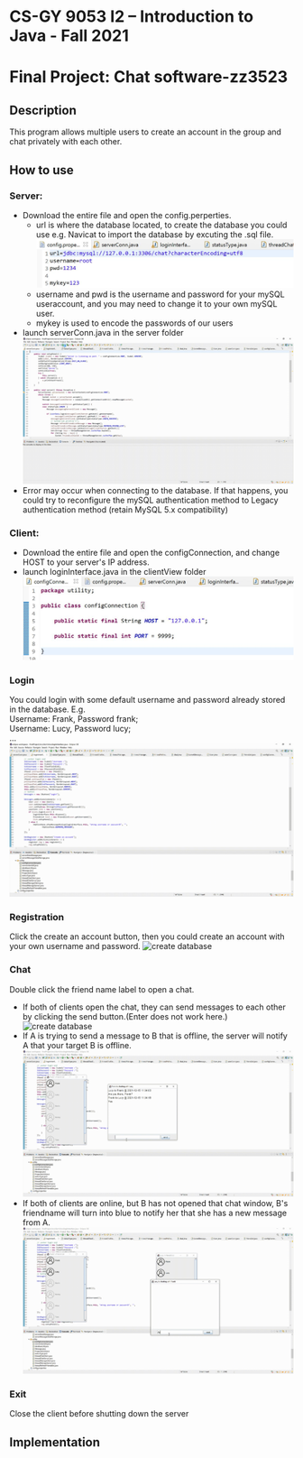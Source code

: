 # CS-GY 9053 I2 – Introduction to Java - Fall 2021

# Final Project: Chat software-zz3523

## Description

This program allows multiple users to create an account in the group and chat privately with each other.

## How to use

### Server: 

* Download the entire file and open the config.perperties.
  * url is where the database located, to create the database you could use e.g. Navicat to import the database by excuting the .sql file.
  ![create database](/screenshot/1.jpg)
  * username and pwd is the username and password for your mySQL useraccount, and you may need to change it to your own mySQL user.
  * mykey is used to encode the passwords of our users
* launch serverConn.java in the server folder
![create database](/screenshot/2.gif)
* Error may occur when connecting to the database. If that happens, you could try to reconfigure the mySQL authentication method to Legacy authentication method (retain MySQL 5.x compatibility)

### Client: 
* Download the entire file and open the configConnection, and change HOST to your server's IP address.
* launch loginInterface.java in the clientView folder
![create database](/screenshot/2.jpg)

### Login

You could login with some default username and password already stored in the database. E.g.\
Username: Frank, Password frank;\
Username: Lucy, Password lucy;\
...
![create database](/screenshot/3.gif)
### Registration

Click the create an account button, then you could create an account with your own username and password.
![create database](/screenshot/7.gif)
### Chat
Double click the friend name label to open a chat.
* If both of clients open the chat, they can send messages to each other by clicking the send button.(Enter does not work here.)
![create database](/screenshot/4.gif)
* If A is trying to send a message to B that is offline, the server will notify A that your target B is offline.
![create database](/screenshot/6.gif)
* If both of clients are online, but B has not opened that chat window, B's friendname will turn into blue to notify her that she has a new message from A.
![create database](/screenshot/5.gif)
### Exit
Close the client before shutting down the server

## Implementation


